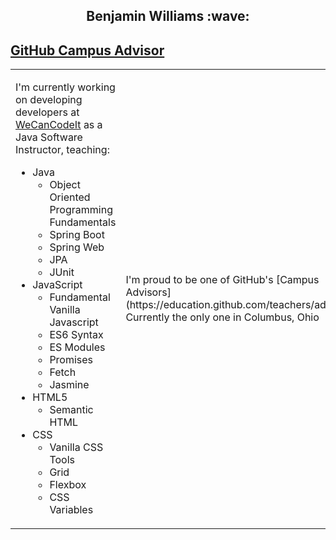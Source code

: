 <h2 align="center">Benjamin Williams :wave:</h2>
<table><tr><td>
<p>I'm currently working on developing developers at <a href="https://wecancodeit.org/" rel="nofollow">WeCanCodeIt</a> as a Java Software Instructor, teaching:</p>
<ul>
<li>Java
<ul>
<li>Object Oriented Programming Fundamentals</li>
<li>Spring Boot</li>
<li>Spring Web</li>
<li>JPA</li>
<li>JUnit</li>
</ul>
</li>
<li>JavaScript
<ul>
<li>Fundamental Vanilla Javascript</li>
<li>ES6 Syntax</li>
<li>ES Modules</li>
<li>Promises</li>
<li>Fetch</li>
<li>Jasmine</li>
</ul>
</li>
<li>HTML5
<ul>
<li>Semantic HTML</li>
</ul>
</li>
<li>CSS
<ul>
<li>Vanilla CSS Tools</li>
<li>Grid</li>
<li>Flexbox</li>
<li>CSS Variables</li>
</ul>
</li>
</ul>
</td>
<td>
I'm proud to be one of GitHub's [Campus Advisors](https://education.github.com/teachers/advisors).  Currently the only one in Columbus, Ohio</td>
                                     
## [GitHub Campus Advisor](https://education.github.com/teachers/advisors)


